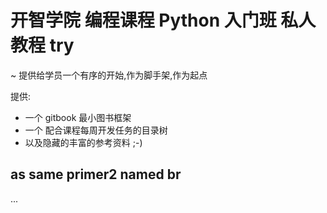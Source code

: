 # 开智学院 编程课程 Python 入门班 私人教程  try
~ 提供给学员一个有序的开始,作为脚手架,作为起点


提供:

- 一个 gitbook 最小图书框架
- 一个 配合课程每周开发任务的目录树
- 以及隐藏的丰富的参考资料 ;-)

## as same primer2 named br

...

